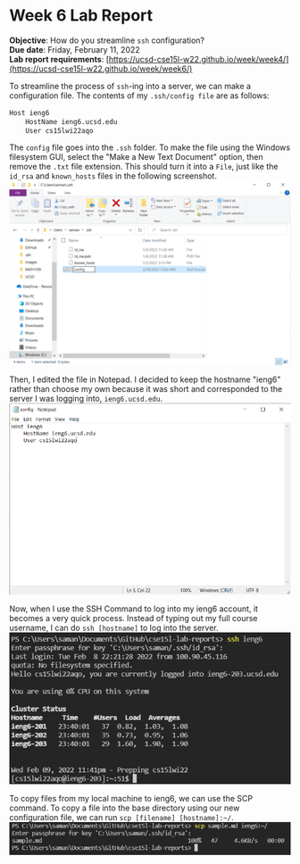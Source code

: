 # Week 6 Lab Report
**Objective**: How do you streamline `ssh` configuration?  
**Due date**: Friday, February 11, 2022  
**Lab report requirements**: [https://ucsd-cse15l-w22.github.io/week/week4/](https://ucsd-cse15l-w22.github.io/week/week6/)  

To streamline the process of `ssh`-ing into a server, we can make a configuration file. The contents of my `.ssh/config file` are as follows:
```
Host ieng6
    HostName ieng6.ucsd.edu
    User cs15lwi22aqo
```

The `config` file goes into the `.ssh` folder. To make the file using the Windows filesystem GUI, select the "Make a New Text Document" option, then remove the `.txt` file extension. This should turn it into a `File`, just like the `id_rsa` and `known_hosts` files in the following screenshot.  
![](images/MakingSSHConfig.PNG)  

Then, I edited the file in Notepad. I decided to keep the hostname "ieng6" rather than choose my own because it was short and corresponded to the server I was logging into, `ieng6.ucsd.edu`.    
![](images/SSHConfigFile.png)

Now, when I use the SSH Command to log into my ieng6 account, it becomes a very quick process. Instead of typing out my full course username, I can do `ssh [hostname]` to log into the server.  
![Using a configuration file to log into ieng6](images/SSHieng6.PNG)  


To copy files from my local machine to ieng6, we can use the SCP command. To copy a file into the base directory using our new configuration file, we can run `scp [filename] [hostname]:~/`.
![Using a configuration file to copy files to ieng6](images/SCPieng6.PNG)  
